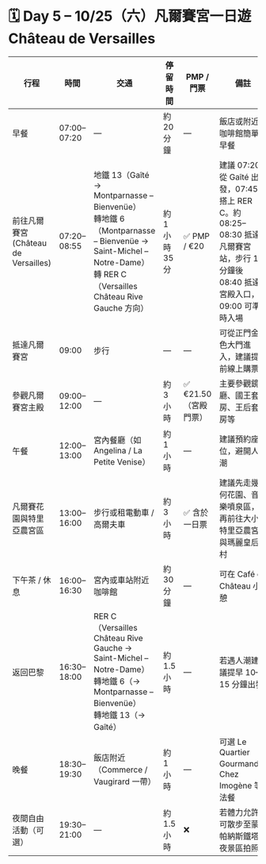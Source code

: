 # 🗓️ Day 5 – 10/25（六）凡爾賽宮一日遊 Château de Versailles

| 行程 | 時間 | 交通 | 停留時間 | PMP / 門票 | 備註 |
|------|------|------|-----------|-------------|------|
| 早餐 | 07:00–07:20 | — | 約 20 分鐘 | — | 飯店或附近咖啡館簡單早餐 |
| 前往凡爾賽宮 (Château de Versailles) | 07:20–08:55 | 地鐵 13（Gaîté → Montparnasse – Bienvenüe）<br>轉地鐵 6（Montparnasse – Bienvenüe → Saint-Michel – Notre-Dame）<br>轉 RER C（Versailles Château Rive Gauche 方向） | 約 1 小時 35 分 | ✅ PMP / €20 | 建議 07:20 從 Gaîté 出發，07:45 搭上 RER C。約 08:25–08:30 抵達凡爾賽宮站，步行 10 分鐘後 08:40 抵達宮殿入口，09:00 可準時入場 |
| 抵達凡爾賽宮 | 09:00 | 步行 | — | — | 可從正門金色大門進入，建議提前線上購票 |
| 參觀凡爾賽宮主殿 | 09:00–12:00 | — | 約 3 小時 | ✅ €21.50（宮殿門票） | 主要參觀鏡廳、國王套房、王后套房等 |
| 午餐 | 12:00–13:00 | 宮內餐廳（如 Angelina / La Petite Venise） | 約 1 小時 | — | 建議預約座位，避開人潮 |
| 凡爾賽花園與特里亞農宮區 | 13:00–16:00 | 步行或租電動車 / 高爾夫車 | 約 3 小時 | ✅ 含於一日票 | 建議先走幾何花園、音樂噴泉區，再前往大小特里亞農宮與瑪麗皇后村 |
| 下午茶 / 休息 | 16:00–16:30 | 宮內或車站附近咖啡館 | 約 30 分鐘 | — | 可在 Café du Château 小憩 |
| 返回巴黎 | 16:30–18:00 | RER C（Versailles Château Rive Gauche → Saint-Michel – Notre-Dame）<br>轉地鐵 6（→ Montparnasse – Bienvenüe）<br>轉地鐵 13（→ Gaîté） | 約 1.5 小時 | — | 若遇人潮建議提早 10–15 分鐘出發 |
| 晚餐 | 18:30–19:30 | 飯店附近（Commerce / Vaugirard 一帶） | 約 1 小時 | — | 可選 Le Quartier Gourmand、Chez Imogène 等法餐 |
| 夜間自由活動（可選） | 19:30–21:00 | — | 約 1.5 小時 | ❌ | 若體力允許可散步至蒙帕納斯鐵塔夜景區拍照 |
